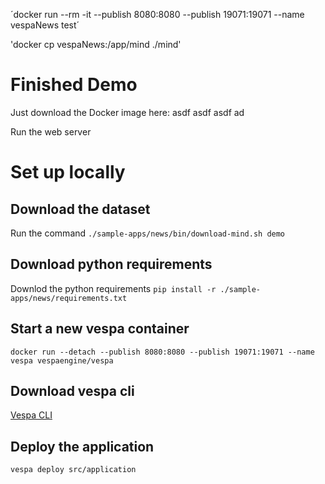 



´docker run --rm -it --publish 8080:8080 --publish 19071:19071 --name vespaNews test´

'docker cp vespaNews:/app/mind ./mind'


# Finished Demo

Just download the Docker image here: asdf asdf asdf ad

Run the web server

# Set up locally

## Download the dataset

Run the command `./sample-apps/news/bin/download-mind.sh demo`

## Download python requirements

Downlod the python requirements
`pip install -r ./sample-apps/news/requirements.txt`

## Start a new vespa container

`docker run --detach --publish 8080:8080 --publish 19071:19071 --name vespa vespaengine/vespa`

## Download vespa cli

[Vespa CLI](https://docs.vespa.ai/en/vespa-cli.html)


## Deploy the application

`vespa deploy src/application`

